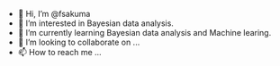 - 👋 Hi, I’m @fsakuma
- 👀 I’m interested in Bayesian data analysis.
- 🌱 I’m currently learning Bayesian data analysis and Machine learing.
- 💞️ I’m looking to collaborate on ...
- 📫 How to reach me ...

<!---
fsakuma/fsakuma is a ✨ special ✨ repository because its `README.md` (this file) appears on your GitHub profile.
You can click the Preview link to take a look at your changes.
--->
